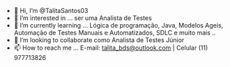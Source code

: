 - 👋 Hi, I’m @TalitaSantos03    
- 👀 I’m interested in ...  ser uma Analista de Testes            
- 🌱 I’m currently learning ... Lógica de programação, Java, Modelos Ageis, Automação de Testes Manuais e Automatizados, SDLC e muito mais ..                                                    
- 💞️ I’m looking to collaborate como Analista de Testes Júnior
- 📫 How to reach me ...  E-mail: talita_bds@outlook.com | Celular (11) 977713826   
  
<!---
TalitaSantos03/TalitaSantos03 is a ✨ special ✨ repository because its `README.md` (this file) appears on your GitHub profile.
You can click the Preview link to take a look at your changes.
--->
